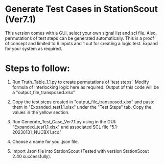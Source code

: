 # Generate Test Cases in StationScout (Ver7.1)

This version comes with a GUI, select your own signal list and scl file. 
Also, permutations of test steps can be generated automatically.
This is a proof of concept and limited to 6 inputs and 1 out for creating a logic test. Expand for your system as required. 

# Steps to follow:

1) Run Truth_Table_1.1.py to create permutations of 'test steps'. Modify formula of interlocking logic here as required. 
Output of this code will be a "output_file_transposed.xlsx"

2) Copy the test steps created in "output_file_transposed.xlsx" and paste them in "Expanded_test1.1.xlsx" under the "Test Steps" tab. Copy the values in the yellow section.

3)  Run Generate_Test_Case_Ver7.1.py using in the GUI: "Expanded_test1.1.xlsx" and associated SCL file "5.1-20230131_NUCBX1.scd"

4) Choose a name for you .json file.

5) Import Json file into StationScout (Tested with version StationScout 2.40 successfully).
